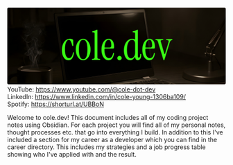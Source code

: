 ![Cole's Code Garden](Images/cole-dot-dev.png)
YouTube: https://www.youtube.com/@cole-dot-dev <br>
LinkedIn: https://www.linkedin.com/in/cole-young-1306ba109/ <br>
Spotify: https://shorturl.at/UBBoN

Welcome to cole.dev! This document includes all of my coding project notes using Obsidian. For each project you will find all of my personal notes, thought processes etc. that go into everything I build. In addition to this I've included a section for my career as a developer which you can find in the career directory. This includes my strategies and a job progress table showing who I've applied with and the result. 